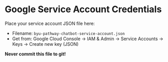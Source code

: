 # Google Service Account Credentials

Place your service account JSON file here:
- Filename: `byu-pathway-chatbot-service-account.json`
- Get from: Google Cloud Console → IAM & Admin → Service Accounts → Keys → Create new key (JSON)

**Never commit this file to git!**

